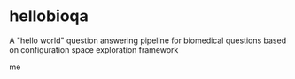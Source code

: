 hellobioqa
==========

A "hello world" question answering pipeline for biomedical questions based on configuration space exploration framework


me

